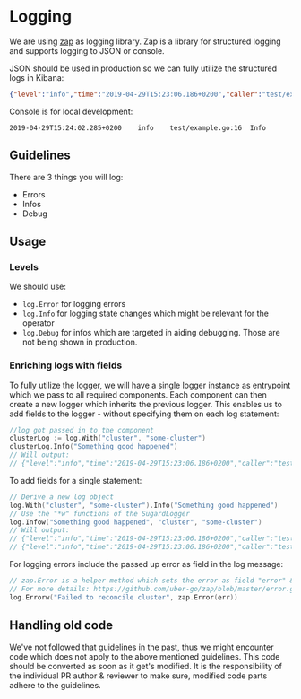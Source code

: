 # Logging

We are using [zap](https://github.com/uber-go/zap) as logging library.
Zap is a library for structured logging and supports logging to JSON or console.

JSON should be used in production so we can fully utilize the structured logs in Kibana:
```json
{"level":"info","time":"2019-04-29T15:23:06.186+0200","caller":"test/example.go:16","msg":"Info"}
```
Console is for local development:
```
2019-04-29T15:24:02.285+0200	info	test/example.go:16	Info
```

## Guidelines

There are 3 things you will log:
- Errors
- Infos
- Debug

## Usage

### Levels

We should use:
- `log.Error` for logging errors
- `log.Info` for logging state changes which might be relevant for the operator
- `log.Debug` for infos which are targeted in aiding debugging. Those are not being shown in production.

### Enriching logs with fields
To fully utilize the logger, we will have a single logger instance as entrypoint which we pass to all required components.
Each component can then create a new logger which inherits the previous logger.
This enables us to add fields to the logger - without specifying them on each log statement:
```go
//log got passed in to the component
clusterLog := log.With("cluster", "some-cluster")
clusterLog.Info("Something good happened")
// Will output:
// {"level":"info","time":"2019-04-29T15:23:06.186+0200","caller":"test/example.go:24","msg":"Something good happened","cluster":"some-cluster"}
```

To add fields for a single statement:
```go
// Derive a new log object
log.With("cluster", "some-cluster").Info("Something good happened")
// Use the "*w" functions of the SugardLogger
log.Infow("Something good happened", "cluster", "some-cluster")
// Will output:
// {"level":"info","time":"2019-04-29T15:23:06.186+0200","caller":"test/example.go:24","msg":"Something good happened","cluster":"some-cluster"}
// {"level":"info","time":"2019-04-29T15:23:06.186+0200","caller":"test/example.go:24","msg":"Something good happened","cluster":"some-cluster"}
```

For logging errors include the passed up error as field in the log message:
```go
// zap.Error is a helper method which sets the error as field "error" & prints the error based on the available implementations.
// For more details: https://github.com/uber-go/zap/blob/master/error.go#L38
log.Errorw("Failed to reconcile cluster", zap.Error(err))
```

## Handling old code

We've not followed that guidelines in the past, thus we might encounter code which does not apply to the above mentioned guidelines.
This code should be converted as soon as it get's modified.
It is the responsibility of the individual PR author & reviewer to make sure, modified code parts adhere to the guidelines.
